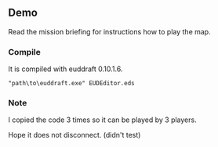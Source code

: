 ## Demo

Read the mission briefing for instructions how to play the map.

### Compile

It is compiled with euddraft 0.10.1.6.

```batch
"path\to\euddraft.exe" EUDEditor.eds
```

### Note

I copied the code 3 times so it can be played by 3 players.

Hope it does not disconnect. (didn't test)

